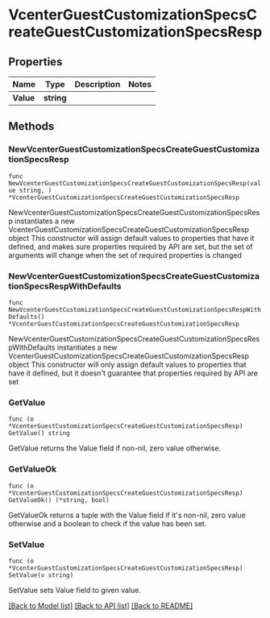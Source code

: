 # VcenterGuestCustomizationSpecsCreateGuestCustomizationSpecsResp

## Properties

Name | Type | Description | Notes
------------ | ------------- | ------------- | -------------
**Value** | **string** |  | 

## Methods

### NewVcenterGuestCustomizationSpecsCreateGuestCustomizationSpecsResp

`func NewVcenterGuestCustomizationSpecsCreateGuestCustomizationSpecsResp(value string, ) *VcenterGuestCustomizationSpecsCreateGuestCustomizationSpecsResp`

NewVcenterGuestCustomizationSpecsCreateGuestCustomizationSpecsResp instantiates a new VcenterGuestCustomizationSpecsCreateGuestCustomizationSpecsResp object
This constructor will assign default values to properties that have it defined,
and makes sure properties required by API are set, but the set of arguments
will change when the set of required properties is changed

### NewVcenterGuestCustomizationSpecsCreateGuestCustomizationSpecsRespWithDefaults

`func NewVcenterGuestCustomizationSpecsCreateGuestCustomizationSpecsRespWithDefaults() *VcenterGuestCustomizationSpecsCreateGuestCustomizationSpecsResp`

NewVcenterGuestCustomizationSpecsCreateGuestCustomizationSpecsRespWithDefaults instantiates a new VcenterGuestCustomizationSpecsCreateGuestCustomizationSpecsResp object
This constructor will only assign default values to properties that have it defined,
but it doesn't guarantee that properties required by API are set

### GetValue

`func (o *VcenterGuestCustomizationSpecsCreateGuestCustomizationSpecsResp) GetValue() string`

GetValue returns the Value field if non-nil, zero value otherwise.

### GetValueOk

`func (o *VcenterGuestCustomizationSpecsCreateGuestCustomizationSpecsResp) GetValueOk() (*string, bool)`

GetValueOk returns a tuple with the Value field if it's non-nil, zero value otherwise
and a boolean to check if the value has been set.

### SetValue

`func (o *VcenterGuestCustomizationSpecsCreateGuestCustomizationSpecsResp) SetValue(v string)`

SetValue sets Value field to given value.



[[Back to Model list]](../README.md#documentation-for-models) [[Back to API list]](../README.md#documentation-for-api-endpoints) [[Back to README]](../README.md)


